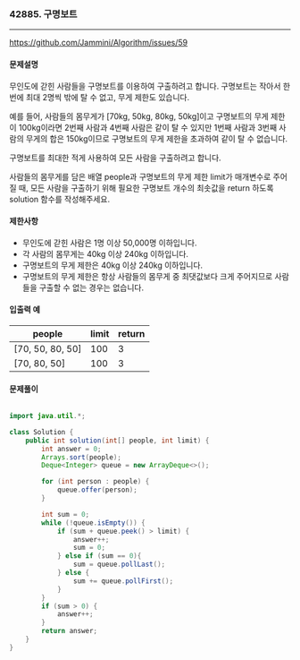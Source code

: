 ### 42885. 구명보트

---

https://github.com/Jammini/Algorithm/issues/59

#### 문제설명

무인도에 갇힌 사람들을 구명보트를 이용하여 구출하려고 합니다. 구명보트는 작아서 한 번에 최대 2명씩 밖에 탈 수 없고, 무게 제한도 있습니다.

예를 들어, 사람들의 몸무게가 [70kg, 50kg, 80kg, 50kg]이고 구명보트의 무게 제한이 100kg이라면 2번째 사람과 4번째 사람은 같이 탈 수 있지만 1번째 사람과 3번째 사람의 무게의 합은 150kg이므로 구명보트의 무게 제한을 초과하여 같이 탈 수 없습니다.

구명보트를 최대한 적게 사용하여 모든 사람을 구출하려고 합니다.

사람들의 몸무게를 담은 배열 people과 구명보트의 무게 제한 limit가 매개변수로 주어질 때, 모든 사람을 구출하기 위해 필요한 구명보트 개수의 최솟값을 return 하도록 solution 함수를 작성해주세요.

#### 제한사항

- 무인도에 갇힌 사람은 1명 이상 50,000명 이하입니다.
- 각 사람의 몸무게는 40kg 이상 240kg 이하입니다.
- 구명보트의 무게 제한은 40kg 이상 240kg 이하입니다.
- 구명보트의 무게 제한은 항상 사람들의 몸무게 중 최댓값보다 크게 주어지므로 사람들을 구출할 수 없는 경우는 없습니다.
#### 입출력 예

| people           | limit | return |
|------------------|-----|------|
| [70, 50, 80, 50] | 100 | 3    |
| [70, 80, 50]     | 100 | 3    |

#### 문제풀이

```java

import java.util.*;

class Solution {
    public int solution(int[] people, int limit) {
        int answer = 0;
        Arrays.sort(people);
        Deque<Integer> queue = new ArrayDeque<>();

        for (int person : people) {
            queue.offer(person);
        }

        int sum = 0;
        while (!queue.isEmpty()) {
            if (sum + queue.peek() > limit) {
                answer++;
                sum = 0;
            } else if (sum == 0){
                sum = queue.pollLast();
            } else {
                sum += queue.pollFirst();
            }
        }
        if (sum > 0) {
            answer++;
        }
        return answer;
    }
}

```